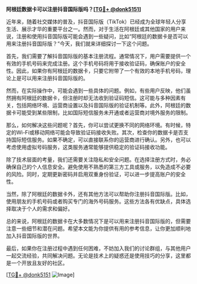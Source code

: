 **阿根廷数据卡可以注册抖音国际版吗？[[TG💪+ @donk5151](https://t.me/s/donk5151)]**

近年来，随着社交媒体的普及，抖音国际版（TikTok）已经成为全球年轻人分享生活、展示才华的重要平台之一。然而，对于生活在阿根廷或其他国家的用户来说，注册和使用抖音国际版可能会遇到一些疑问，比如“阿根廷的数据卡是否可以用来注册抖音国际版？”今天，我们就来详细探讨一下这个问题。

首先，我们需要了解抖音国际版的基本注册流程。通常情况下，用户需要提供一个有效的手机号码来完成注册。这个手机号码将用于接收验证码，确保账户的安全性。因此，如果你有阿根廷的数据卡，只要它附带了一个有效的本地手机号码，理论上是可以用来注册抖音国际版的。

然而，在实际操作中，可能会遇到一些具体的问题。例如，有些用户反映，他们虽然拥有阿根廷的数据卡，但注册时却无法收到验证码短信。这可能与多种因素有关，包括网络环境、运营商设置以及抖音国际版的验证机制等。此外，阿根廷的数据卡可能受到某些限制，比如国际短信服务未开通或者运营商对境外服务的限制。

那么，如何解决这些问题呢？首先，你可以尝试更换不同的网络环境。有时候，特定的Wi-Fi或移动网络可能会导致验证码接收失败。其次，检查你的数据卡是否支持国际短信服务。如果不确定，可以直接联系你的运营商进行确认。另外，也可以考虑使用虚拟号码服务，这类服务通常能够提供稳定的验证码接收功能。

除了技术层面的考量，我们还需要关注隐私和安全问题。在选择注册方式时，务必确保自己的个人信息安全。避免使用不熟悉的第三方工具或服务，以免造成不必要的风险。同时，定期更新密码并启用双重身份验证，可以进一步提高账户的安全性。

当然，除了阿根廷的数据卡外，还有其他方法可以帮助你注册抖音国际版。比如，使用朋友的手机号码或者购买专门的海外号码服务。这些方法各有优缺点，具体选择取决于个人的需求和偏好。

总的来说，阿根廷的数据卡在大多数情况下是可以用来注册抖音国际版的，但需要注意一些细节和潜在问题。希望本文能为你提供有用的参考信息，让你更加顺利地加入抖音国际版的世界。

最后，如果你在注册过程中遇到任何困难，不妨加入我们的讨论群组，与其他用户一起交流经验，共同解决问题。无论是技术上的疑惑还是使用技巧的分享，这里都是一个开放且友好的社区。

[[TG💪+ @donk5151](https://t.me/s/donk5151) ![Image](https://i.postimg.cc/rwNCRYN7/Snipaste-2025-04-30-17-27-05.png)]
